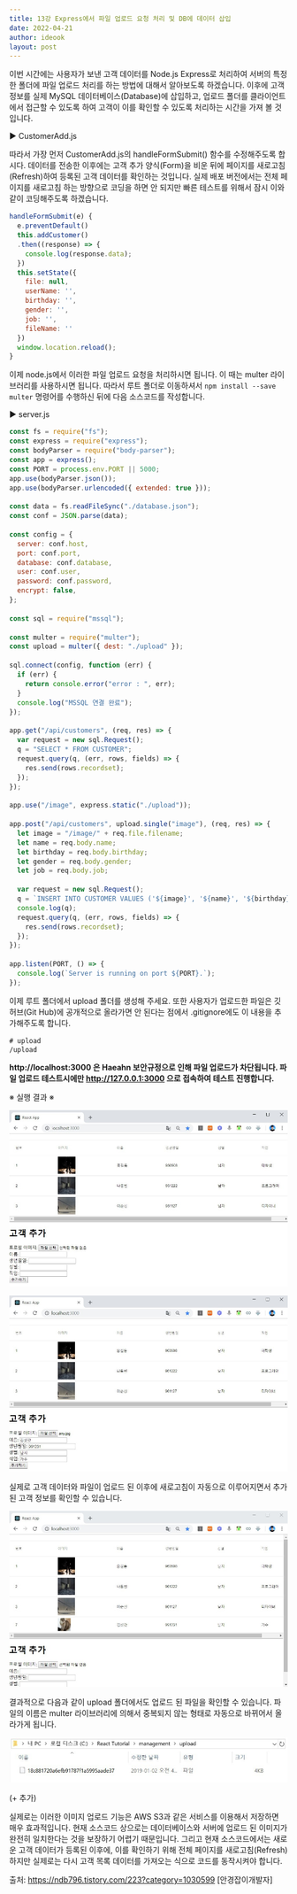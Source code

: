 ```yaml
---
title: 13강 Express에서 파일 업로드 요청 처리 및 DB에 데이터 삽입
date: 2022-04-21
author: ideook
layout: post
---
```


이번 시간에는 사용자가 보낸 고객 데이터를 Node.js Express로 처리하여 서버의 특정한 폴더에 파일 업로드 처리를 하는 방법에 대해서 알아보도록 하겠습니다. 이후에 고객 정보를 실제 MySQL 데이터베이스(Database)에 삽입하고, 업로드 폴더를 클라이언트에서 접근할 수 있도록 하여 고객이 이를 확인할 수 있도록 처리하는 시간을 가져 볼 것입니다.

▶ CustomerAdd.js

따라서 가장 먼저 CustomerAdd.js의 handleFormSubmit() 함수를 수정해주도록 합시다. 데이터를 전송한 이후에는 고객 추가 양식(Form)을 비운 뒤에 페이지를 새로고침(Refresh)하여 등록된 고객 데이터를 확인하는 것입니다. 실제 배포 버전에서는 전체 페이지를 새로고침 하는 방향으로 코딩을 하면 안 되지만 빠른 테스트를 위해서 잠시 이와 같이 코딩해주도록 하겠습니다.

```js
handleFormSubmit(e) {
  e.preventDefault()
  this.addCustomer()
  .then((response) => {
    console.log(response.data);
  })
  this.setState({
    file: null,
    userName: '',
    birthday: '',
    gender: '',
    job: '',
    fileName: ''
  })
  window.location.reload();
}
```

이제 node.js에서 이러한 파일 업로드 요청을 처리하시면 됩니다. 이 때는 multer 라이브러리를 사용하시면 됩니다. 따라서 루트 폴더로 이동하셔서 `npm install --save multer` 명령어를 수행하신 뒤에 다음 소스코드를 작성합니다.

▶ server.js

```js
const fs = require("fs");
const express = require("express");
const bodyParser = require("body-parser");
const app = express();
const PORT = process.env.PORT || 5000;
app.use(bodyParser.json());
app.use(bodyParser.urlencoded({ extended: true }));

const data = fs.readFileSync("./database.json");
const conf = JSON.parse(data);

const config = {
  server: conf.host,
  port: conf.port,
  database: conf.database,
  user: conf.user,
  password: conf.password,
  encrypt: false,
};

const sql = require("mssql");

const multer = require("multer");
const upload = multer({ dest: "./upload" });

sql.connect(config, function (err) {
  if (err) {
    return console.error("error : ", err);
  }
  console.log("MSSQL 연결 완료");
});

app.get("/api/customers", (req, res) => {
  var request = new sql.Request();
  q = "SELECT * FROM CUSTOMER";
  request.query(q, (err, rows, fields) => {
    res.send(rows.recordset);
  });
});

app.use("/image", express.static("./upload"));

app.post("/api/customers", upload.single("image"), (req, res) => {
  let image = "/image/" + req.file.filename;
  let name = req.body.name;
  let birthday = req.body.birthday;
  let gender = req.body.gender;
  let job = req.body.job;

  var request = new sql.Request();
  q = `INSERT INTO CUSTOMER VALUES ('${image}', '${name}', '${birthday}', '${gender}', '${job}')`;
  console.log(q);
  request.query(q, (err, rows, fields) => {
    res.send(rows.recordset);
  });
});

app.listen(PORT, () => {
  console.log(`Server is running on port ${PORT}.`);
});

```

이제 루트 폴더에서 upload 폴더를 생성해 주세요. 또한 사용자가 업로드한 파일은 깃 허브(Git Hub)에 공개적으로 올라가면 안 된다는 점에서 .gitignore에도 이 내용을 추가해주도록 합니다.

```
# upload
/upload
```

**http://localhost:3000 은 Haeahn 보안규정으로 인해 파일 업로드가 차단됩니다. 파일 업로드 테스트시에만 http://127.0.0.1:3000 으로 접속하여 테스트 진행합니다.** 


※ 실행 결과 ※

![](images/2022-04-21-11-45-32.png)

![](images/2022-04-21-11-45-36.png)

실제로 고객 데이터와 파일이 업로드 된 이후에 새로고침이 자동으로 이루어지면서 추가된 고객 정보를 확인할 수 있습니다.

![](images/2022-04-21-11-45-42.png)

결과적으로 다음과 같이 upload 폴더에서도 업로드 된 파일을 확인할 수 있습니다. 파일의 이름은 multer 라이브러리에 의해서 중복되지 않는 형태로 자동으로 바뀌어서 올라가게 됩니다.

![](images/2022-04-21-11-45-47.png)

(+ 추가)

실제로는 이러한 이미지 업로드 기능은 AWS S3과 같은 서비스를 이용해서 저장하면 매우 효과적입니다. 현재 소스코드 상으로는 데이터베이스와 서버에 업로드 된 이미지가 완전히 일치한다는 것을 보장하기 어렵기 때문입니다. 그리고 현재 소스코드에서는 새로운 고객 데이터가 등록된 이후에, 이를 확인하기 위해 전체 페이지를 새로고침(Refresh)하지만 실제로는 다시 고객 목록 데이터를 가져오는 식으로 코드를 동작시켜야 합니다.

출처: https://ndb796.tistory.com/223?category=1030599 [안경잡이개발자]
